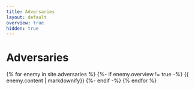 ```yaml
---
title: Adversaries
layout: default
overview: true
hidden: true
---
```

# Adversaries

<cardwrap>
{% for enemy in site.adversaries %}
	{%- if enemy.overview != true -%}
	<card>
		{{ enemy.content | markdownify}}
	</card>
	{%- endif -%}
{% endfor %}
</cardwrap>